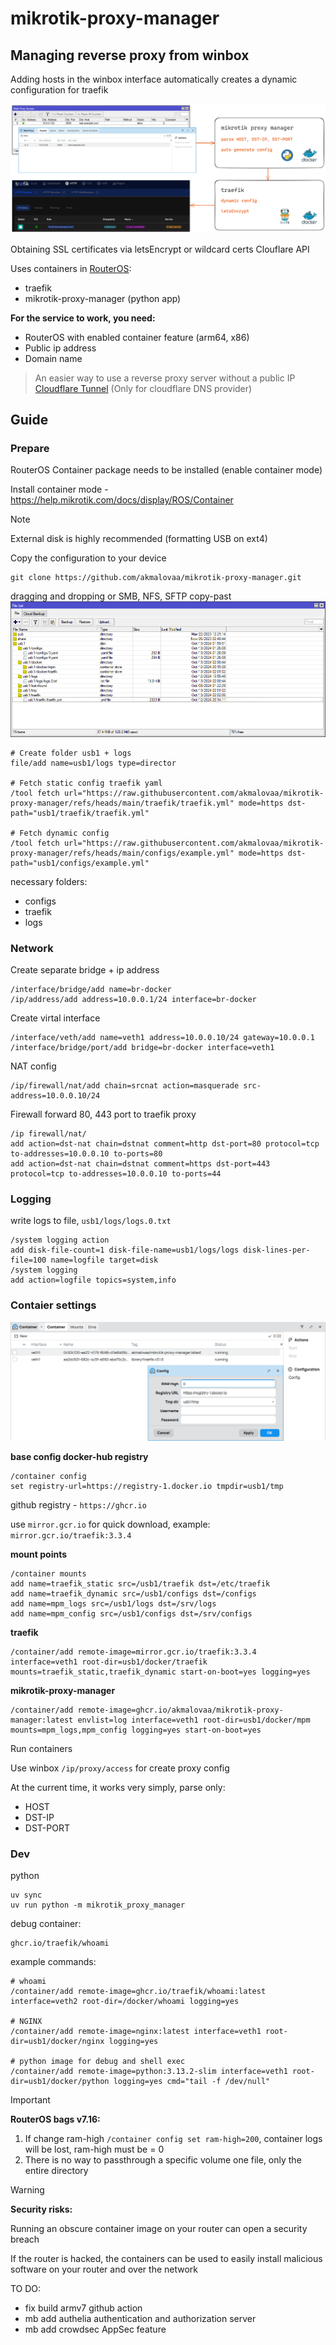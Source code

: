 # mikrotik-proxy-manager

## Managing reverse proxy from winbox

Adding hosts in the winbox interface automatically creates a dynamic configuration for traefik

![scheme](./images/scheme.excalidraw.png)

Obtaining SSL certificates via letsEncrypt or wildcard certs Clouflare API


Uses containers in [RouterOS](https://help.mikrotik.com/docs/display/ROS/Container):
- traefik
- mikrotik-proxy-manager (python app) 

**For the service to work, you need:**
- RouterOS with enabled container feature (arm64, x86)
- Public ip address
- Domain name

> An easier way to use a reverse proxy server without a public IP [Cloudflare Tunnel](https://developers.cloudflare.com/cloudflare-one/connections/connect-networks/) (Only for cloudflare DNS provider)

## Guide

### Prepare
RouterOS Container package needs to be installed (enable container mode) 

Install container mode - https://help.mikrotik.com/docs/display/ROS/Container

> [!NOTE]  
> External disk is highly recommended (formatting USB on ext4)

Copy the configuration to your device
```shell
git clone https://github.com/akmalovaa/mikrotik-proxy-manager.git 
```
dragging and dropping or SMB, NFS, SFTP copy-past
![files](./images/files.png)

```routeros
# Create folder usb1 + logs
file/add name=usb1/logs type=director

# Fetch static config traefik yaml
/tool fetch url="https://raw.githubusercontent.com/akmalovaa/mikrotik-proxy-manager/refs/heads/main/traefik/traefik.yml" mode=https dst-path="usb1/traefik/traefik.yml"

# Fetch dynamic config
/tool fetch url="https://raw.githubusercontent.com/akmalovaa/mikrotik-proxy-manager/refs/heads/main/configs/example.yml" mode=https dst-path="usb1/configs/example.yml"
```


necessary folders:
- configs
- traefik
- logs

### Network
Create separate bridge + ip address 
```routeros
/interface/bridge/add name=br-docker
/ip/address/add address=10.0.0.1/24 interface=br-docker
```
Create virtal interface
```routeros
/interface/veth/add name=veth1 address=10.0.0.10/24 gateway=10.0.0.1
/interface/bridge/port/add bridge=br-docker interface=veth1
```
NAT config
```routeros
/ip/firewall/nat/add chain=srcnat action=masquerade src-address=10.0.0.10/24
```

Firewall forward 80, 443 port to traefik proxy
```routeros
/ip firewall/nat/
add action=dst-nat chain=dstnat comment=http dst-port=80 protocol=tcp to-addresses=10.0.0.10 to-ports=80
add action=dst-nat chain=dstnat comment=https dst-port=443 protocol=tcp to-addresses=10.0.0.10 to-ports=44
```

### Logging

write logs to file, `usb1/logs/logs.0.txt`
```routeros
/system logging action
add disk-file-count=1 disk-file-name=usb1/logs/logs disk-lines-per-file=100 name=logfile target=disk
/system logging
add action=logfile topics=system,info
```


### Contaier settings

![containers](./images/containers.png)

**base config docker-hub registry**
```routeros
/container config
set registry-url=https://registry-1.docker.io tmpdir=usb1/tmp
```

github registry - `https://ghcr.io`

use `mirror.gcr.io` for quick download, example: `mirror.gcr.io/traefik:3.3.4`



**mount points**
```routeros
/container mounts
add name=traefik_static src=/usb1/traefik dst=/etc/traefik
add name=traefik_dynamic src=/usb1/configs dst=/configs
add name=mpm_logs src=/usb1/logs dst=/srv/logs
add name=mpm_config src=/usb1/configs dst=/srv/configs
```

**traefik**
```routeros
/container/add remote-image=mirror.gcr.io/traefik:3.3.4 interface=veth1 root-dir=usb1/docker/traefik mounts=traefik_static,traefik_dynamic start-on-boot=yes logging=yes
```

**mikrotik-proxy-manager**
```routeros
/container/add remote-image=ghcr.io/akmalovaa/mikrotik-proxy-manager:latest envlist=log interface=veth1 root-dir=usb1/docker/mpm mounts=mpm_logs,mpm_config logging=yes start-on-boot=yes
```

Run containers 

Use winbox `/ip/proxy/access` for create proxy config

At the current time, it works very simply, parse only:
- HOST
- DST-IP
- DST-PORT


### Dev 

python
```
uv sync
uv run python -m mikrotik_proxy_manager
```

debug container:
```
ghcr.io/traefik/whoami
```

example commands:
```shell
# whoami
/container/add remote-image=ghcr.io/traefik/whoami:latest interface=veth2 root-dir=/docker/whoami logging=yes

# NGINX
/container/add remote-image=nginx:latest interface=veth1 root-dir=usb1/docker/nginx logging=yes

# python image for debug and shell exec
/container/add remote-image=python:3.13.2-slim interface=veth1 root-dir=usb1/docker/python logging=yes cmd="tail -f /dev/null"
```

> [!IMPORTANT] 
> **RouterOS bags v7.16:**
> 1. If change ram-high `/container config set ram-high=200`, container logs will be lost, ram-high must be = 0
> 2. There is no way to passthrough a specific volume one file, only the entire directory
>

> [!WARNING]  
> **Security risks:**
> 
> Running an obscure container image on your router can open a security breach
> 
> If the router is hacked, the containers can be used to easily install malicious software on your router and over the network

TO DO:
- fix build armv7 github action
- mb add authelia authentication and authorization server
- mb add crowdsec AppSec feature